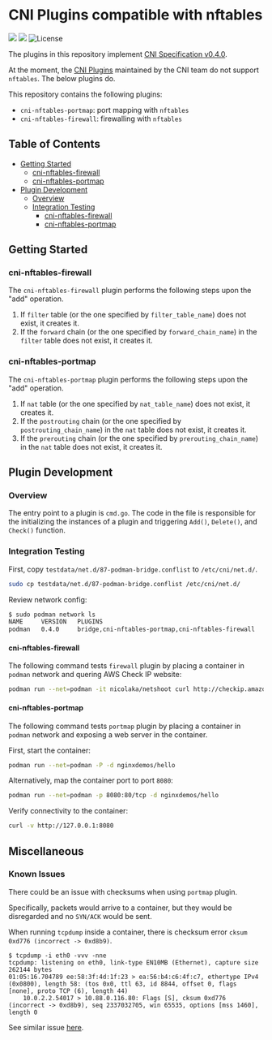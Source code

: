 # CNI Plugins compatible with nftables

<a href="https://github.com/greenpau/cni-plugins/actions/" target="_blank"><img src="https://github.com/greenpau/cni-plugins/workflows/build/badge.svg?branch=main"></a>
<a href="https://pkg.go.dev/github.com/greenpau/cni-plugins" target="_blank"><img src="https://img.shields.io/badge/godoc-reference-blue.svg"></a>
![License](https://img.shields.io/github/license/greenpau/cni-plugins)

The plugins in this repository implement
[CNI Specification v0.4.0](https://github.com/containernetworking/cni/blob/spec-v0.4.0/SPEC.md).

At the moment, the [CNI Plugins](https://github.com/containernetworking/plugins)
maintained by the CNI team do not support `nftables`. The below plugins do.

This repository contains the following plugins:

* `cni-nftables-portmap`: port mapping with `nftables`
* `cni-nftables-firewall`: firewalling with `nftables`

<!-- begin-markdown-toc -->
## Table of Contents

* [Getting Started](#getting-started)
  * [cni-nftables-firewall](#cninftablesfirewall)
  * [cni-nftables-portmap](#cninftablesportmap)
* [Plugin Development](#plugin-development)
  * [Overview](#overview)
  * [Integration Testing](#integration-testing)
    * [cni-nftables-firewall](#cninftablesfirewall-1)
    * [cni-nftables-portmap](#cninftablesportmap-1)

<!-- end-markdown-toc -->

## Getting Started

### cni-nftables-firewall

The `cni-nftables-firewall` plugin performs the following steps upon
the "add" operation.

1. If `filter` table (or the one specified by `filter_table_name`) does not
  exist, it creates it.
2. If the `forward` chain (or the one specified by `forward_chain_name`)
  in the `filter` table does not exist, it creates it.

### cni-nftables-portmap

The `cni-nftables-portmap` plugin performs the following steps upon
the "add" operation.

1. If `nat` table (or the one specified by `nat_table_name`) does not
   exist, it creates it.
1. If the `postrouting` chain (or the one specified by `postrouting_chain_name`)
  in the `nat` table does not exist, it creates it.
1. If the `prerouting` chain (or the one specified by `prerouting_chain_name`)
  in the `nat` table does not exist, it creates it.

## Plugin Development

### Overview

The entry point to a plugin is `cmd.go`. The code in the file
is responsible for the initializing the instances of a plugin
and triggering `Add()`, `Delete()`, and `Check()` function.

### Integration Testing

First, copy `testdata/net.d/87-podman-bridge.conflist` to
`/etc/cni/net.d/`.

```bash
sudo cp testdata/net.d/87-podman-bridge.conflist /etc/cni/net.d/
```

Review network config:

```bash
$ sudo podman network ls
NAME     VERSION   PLUGINS
podman   0.4.0     bridge,cni-nftables-portmap,cni-nftables-firewall
```

#### cni-nftables-firewall

The following command tests `firewall` plugin by placing
a container in `podman` network and quering AWS Check IP
website:

```bash
podman run --net=podman -it nicolaka/netshoot curl http://checkip.amazonaws.com/
```

#### cni-nftables-portmap

The following command tests `portmap` plugin by placing
a container in `podman` network and exposing a web server
in the container.

First, start the container:

```bash
podman run --net=podman -P -d nginxdemos/hello
```

Alternatively, map the container port to port `8080`:

```bash
podman run --net=podman -p 8080:80/tcp -d nginxdemos/hello
```

Verify connectivity to the container:

```bash
curl -v http://127.0.0.1:8080
```

## Miscellaneous

### Known Issues

There could be an issue with checksums when using `portmap` plugin.

Specifically, packets would arrive to a container, but they would be
disregarded and no `SYN/ACK` would be sent.

When running `tcpdump` inside a container, there is checksum error
`cksum 0xd776 (incorrect -> 0xd8b9)`.

```
$ tcpdump -i eth0 -vvv -nne
tcpdump: listening on eth0, link-type EN10MB (Ethernet), capture size 262144 bytes
01:05:16.704789 ee:58:3f:4d:1f:23 > ea:56:b4:c6:4f:c7, ethertype IPv4 (0x0800), length 58: (tos 0x0, ttl 63, id 8844, offset 0, flags [none], proto TCP (6), length 44)
    10.0.2.2.54017 > 10.88.0.116.80: Flags [S], cksum 0xd776 (incorrect -> 0xd8b9), seq 2337032705, win 65535, options [mss 1460], length 0
```

See similar issue
[here](https://stackoverflow.com/questions/26716722/tcp-receives-packets-but-it-ignores-them).
